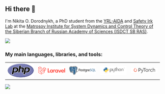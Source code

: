 ## Hi there 👋

I'm Nikita O. Dorodnykh, a PhD student from the [YRL-AIDA](https://github.com/YRL-AIDA) and [Safety Irk Lab](http://www.safety-irk.ru/) at the [Matrosov Institute for System Dynamics and Control Theory of the Siberian Branch of Russian Academy of Sciences (ISDCT SB RAS)](https://idstu.irk.ru/en/main).

<img src="https://komarev.com/ghpvc/?username=LedZeppe1in" />


### My main languages, libraries, and tools:
<table>
<tbody>
  <tr>
    <td><img src="./assets/php-logo.png" width=100 style="text-align:center;vertical-align:center" /></td>
    <td><img src="./assets/laravel-logo.png" width=100 style="text-align:center;vertical-align:center" /></td>
    <td><img src="./assets/postgresql-logo.png" width=100 style="text-align:center;vertical-align:center" /></td>
    <td><img src="./assets/python-logo.png" width=100 style="text-align:center;vertical-align:center" /></td>
    <td><img src="./assets/pytorch-logo-dark.png" width=100 style="text-align:center;vertical-align:center" /></td>
  </tr>
</tbody>
</table>

![](https://github-readme-stats.vercel.app/api?username=LedZeppe1in&count_private=true&show_icons=true&hide_rank=false&hide_border=true&include_all_commits=true&theme=default)
